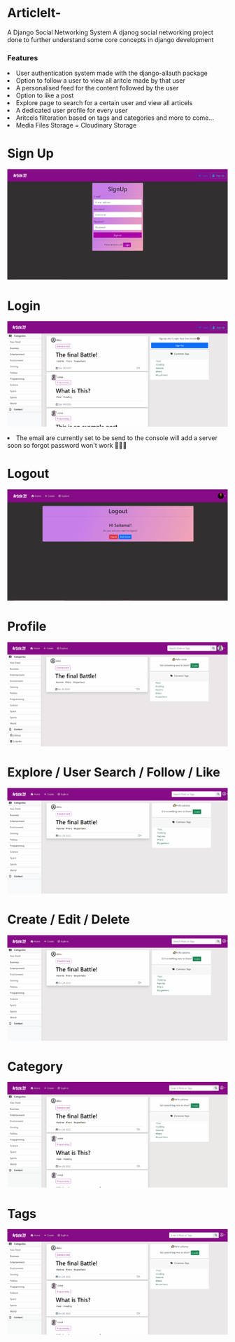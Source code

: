 # ArticleIt-
A Django Social Networking System 
A djanog social networking project done to further understand some core concepts in django development

### Features
<li>User authentication system made with the django-allauth package </li>
<li>Option to follow a user to view all aritcle made by that user</li>
<li>A personalised feed for the content followed by the user </li>
<li>Option to like a post</li>
<li>Explore page to search for a certain user and view all articels</li>
<li>A dedicated user profile for every user</li>
<li>Aritcels filteration based on tags and categories and more to come...</li>
<li>Media Files Storage = Cloudinary Storage</li>


# Sign Up
![](https://github.com/VTVIMAL/ArticleIt-/blob/master/Signup.png)

# Login 
![](https://github.com/VTVIMAL/ArticleIt-/blob/master/Login.gif)
<li>The email are currently set to be send to the console will add a server soon so forgot password won't work 🙏🙇‍♂️</li>

# Logout
![](https://github.com/VTVIMAL/ArticleIt-/blob/master/Logout(170).png)

# Profile
![](https://github.com/VTVIMAL/ArticleIt-/blob/master/Profile.gif)

# Explore / User Search / Follow / Like
![](https://github.com/VTVIMAL/ArticleIt-/blob/master/Follow.gif)

# Create / Edit / Delete
![](https://github.com/VTVIMAL/ArticleIt-/blob/master/Create.gif)

# Category 
![](https://github.com/VTVIMAL/ArticleIt-/blob/master/Category.gif)

# Tags
![](https://github.com/VTVIMAL/ArticleIt-/blob/master/Tags.gif)



